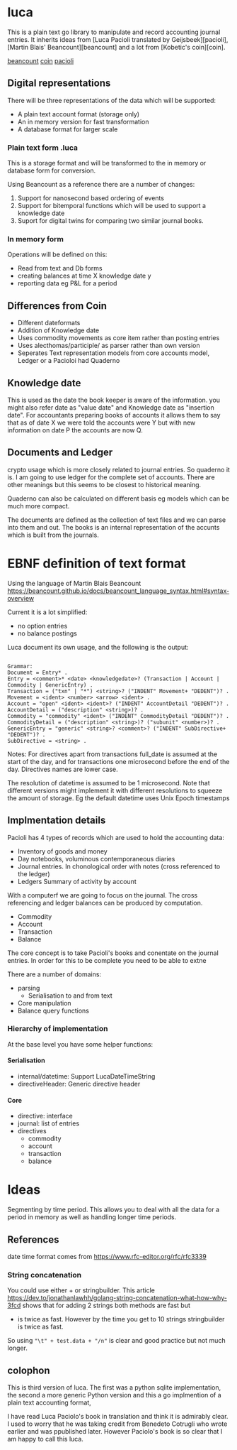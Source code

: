 # luca

This is a plain text go library to manipulate and record accounting journal entries. It
inherits ideas from [Luca Pacioli translated by Geijsbeek][pacioli], [Martin Blais' Beancount][beancount] and a lot from [Kobetic's coin][coin].

[beancount](https://beancount.github.io/docs/beancount_language_syntax.html#accounts)
[coin](https://github.com/drummonds/luca/internal)
[pacioli](https://archive.org/details/ancientdoubleent00geijuoft)

## Digital representations

There will be three representations of the data which will be supported:
- A plain text account format (storage only)
- An in memory version for fast transformation
- A database format for larger scale

### Plain text form .luca

This is a storage format and will be transformed to the in memory or database
form for conversion.

Using Beancount as a reference there are a number of changes:

1. Support for nanosecond based ordering of events
2. Support for bitemporal functions which will be used to support a knowledge date
3. Suport for digital twins for comparing two similar journal books.

### In memory form

Operations will be defined on this:

- Read from text and Db forms
- creating balances at time X knowledge date y
- reporting data eg P&L for a period


## Differences from Coin

- Different dateformats
- Addition of Knowledge date
- Uses commodity movements as core item rather than posting entries
- Uses alecthomas/participle/ as parser rather than own version
- Seperates Text representation models from core accounts model, Ledger or a Pacioloi had Quaderno

## Knowledge date

This is used as the date the book keeper is aware of the information.  you might also refer date as
"value date" and Knowledge date as "insertion date".  For accountants preparing books of accounts it 
allows them to say that as of date X we were told the accounts were Y but with new information on date P
the accounts are now Q.

## Documents and Ledger

crypto usage which is more closely related to journal entries.  So quaderno it is.
I am going to use ledger for the complete set of accounts.  There are other meanings but this seems to be closest
to historical meaning.

Quaderno can also be calculated on different basis eg models which can be much more compact.

The documents are defined as the collection of text files and we can parse into them and out.  The books
is an internal representation of the accunts which is built from the journals. 


# EBNF definition of text format

Using the language of Martin Blais Beancount https://beancount.github.io/docs/beancount_language_syntax.html#syntax-overview

Current it is a lot simplified:

- no option entries
- no balance postings

Luca document its own usage, and the following is the output:

```ebnf

Grammar:
Document = Entry* .
Entry = <comment>* <date> <knowledgedate>? (Transaction | Account | Commodity | GenericEntry) .
Transaction = ("txn" | "*") <string>? ("INDENT" Movement+ "DEDENT")? .
Movement = <ident> <number> <arrow> <ident> .
Account = "open" <ident> <ident>? ("INDENT" AccountDetail "DEDENT")? .
AccountDetail = ("description" <string>)? .
Commodity = "commodity" <ident> ("INDENT" CommodityDetail "DEDENT")? .
CommodityDetail = ("description" <string>)? ("subunit" <number>)? .
GenericEntry = "generic" <string>? <comment>? ("INDENT" SubDirective+ "DEDENT")? .
SubDirective = <string> .
```

Notes:
For directives apart from transactions full_date is assumed at the start of the day, and for transactions one microsecond before the end of the day.
Directives names are lower case.

The resolution of datetime is assumed to be 1 microsecond.  Note that different versions might
implement it with different resolutions to squeeze the amount of storage. Eg the default
datetime uses Unix Epoch timestamps

## Implmentation details

Pacioli has 4 types of records which are used to hold the accounting data:

- Inventory of goods and money
- Day notebooks, voluminous contemporaneous diaries
- Journal entries.  In chonological order with notes (cross referenced to the ledger)
- Ledgers Summary of activity by account

With a computerf we are going to focus on the journal.  The cross referencing and ledger balances can
be produced by computation.

- Commodity
- Account
- Transaction
- Balance

The core concept is to take Pacioli's books and conentate on the journal entries.  In order for this
to be complete you need to be able to extne

There are a number of domains:

- parsing
    - Serialisation to and from text
- Core manipulation
- Balance query functions


### Hierarchy of implementation

At the base level you have some helper functions:

#### Serialisation

- internal/datetime:  Support LucaDateTimeString
- directiveHeader: Generic directive header

#### Core

- directive: interface
- journal: list of entries
- directives
    - commodity
    - account
    - transaction
    - balance

# Ideas
Segmenting by time period.  This allows you to deal with all the data for a period in memory 
as well as handling longer time periods.

## References

date time format comes from https://www.rfc-editor.org/rfc/rfc3339

### String concatenation

You could use either + or stringbuilder.  This article https://dev.to/jonathanlawhh/golang-string-concatenation-what-how-why-3fcd 
shows that for adding 2 strings both methods are fast but 
+ is twice as fast.  However by the time you get to 10 strings stringbuilder is twice as fast.

So using `"\t" + test.data + "/n"` is clear and good practice but not much longer. 

## colophon

This is third version of luca.  The first was a python sqlite implementation, the second a
more generic Python version and this a go implmention of a plain text accounting format,

I have read Luca Paciolo's book in translation and think it is admirably clear. I used to 
worry that he was taking credit from Benedeto Cotrugli who wrote earlier and was ppublished
later.  However Paciolo's book is so clear that I am happy to call this luca.